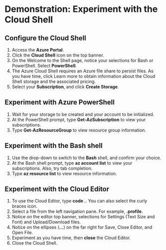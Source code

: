 # Demonstration: Experiment with the Cloud Shell

## Configure the Cloud Shell

1. Access the **Azure Portal**.
2. Click the **Cloud Shell** icon on the top banner.
3. On the Welcome to the Shell page, notice your selections for Bash or PowerShell. Select **PowerShell**.
4. The Azure Cloud Shell requires an Azure file share to persist files. As you have time, click Learn more to obtain information about the Cloud Shell storage and the associated pricing.
5. Select your **Subscription**, and click **Create Storage**. 

## Experiment with Azure PowerShell

1. Wait for your storage to be created and your account to be initialized.
2. At the PowerShell prompt, type **Get-AzSubscription** to view your subscriptions.
3. Type **Get-AzResourceGroup** to view resource group information.

## Experiment with the Bash shell

1. Use the drop-down to switch to the **Bash** shell, and confirm your choice.
2. At the Bash shell prompt, type **az account list** to view your subscriptions. Also, try tab completion. 
3. Type **az resource list** to view resource information.

## Experiment with the Cloud Editor

1. To use the Cloud Editor, type **code .**. You can also select the curly braces icon. 
2. Select a file from the left navigation pane. For example, **.profile**.
3. Notice on the editor top banner, selections for Settings (Text Size and Font) and Upload/Download files.
4. Notice on the ellipses (**...**) on the far right for Save, Close Editor, and Open File.
5. Experiment as you have time, then **close** the Cloud Editor. 
6. Close the Cloud Shell.